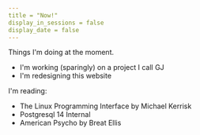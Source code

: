 ```yaml
---
title = "Now!"
display_in_sessions = false
display_date = false
---
```


Things I'm doing at the moment.

- I'm working (sparingly) on a project I call GJ
- I'm redesigning this website

I'm reading:

- The Linux Programming Interface by Michael Kerrisk
- Postgresql 14 Internal
- American Psycho by Breat Ellis

